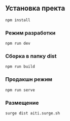 ## Установка пректа
```
npm install
```

### Режим разработки
```
npm run dev
```

### Сборка в папку dist
```
npm run build
```

### Продакшн режим
```
npm run serve
```

### Размещение
```
surge dist aiti.surge.sh
```




